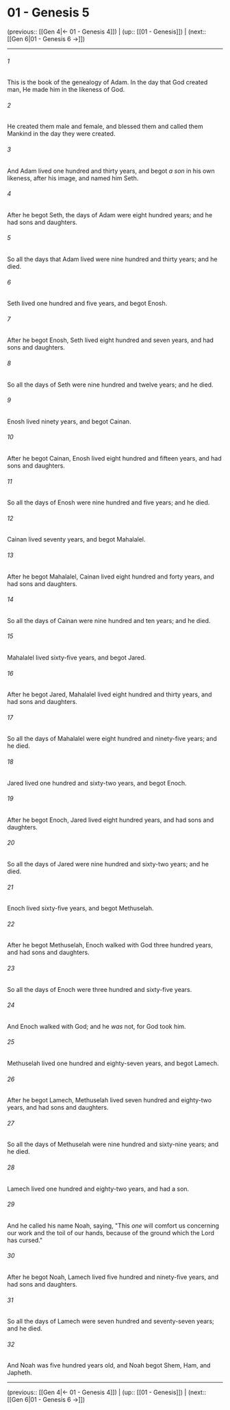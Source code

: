 # 01 - Genesis 5

(previous:: [[Gen 4|← 01 - Genesis 4]]) | (up:: [[01 - Genesis]]) | (next:: [[Gen 6|01 - Genesis 6 →]])

***


###### 1 
This is the book of the genealogy of Adam. In the day that God created man, He made him in the likeness of God. 

###### 2 
He created them male and female, and blessed them and called them Mankind in the day they were created. 

###### 3 
And Adam lived one hundred and thirty years, and begot _a son_ in his own likeness, after his image, and named him Seth. 

###### 4 
After he begot Seth, the days of Adam were eight hundred years; and he had sons and daughters. 

###### 5 
So all the days that Adam lived were nine hundred and thirty years; and he died. 

###### 6 
Seth lived one hundred and five years, and begot Enosh. 

###### 7 
After he begot Enosh, Seth lived eight hundred and seven years, and had sons and daughters. 

###### 8 
So all the days of Seth were nine hundred and twelve years; and he died. 

###### 9 
Enosh lived ninety years, and begot Cainan. 

###### 10 
After he begot Cainan, Enosh lived eight hundred and fifteen years, and had sons and daughters. 

###### 11 
So all the days of Enosh were nine hundred and five years; and he died. 

###### 12 
Cainan lived seventy years, and begot Mahalalel. 

###### 13 
After he begot Mahalalel, Cainan lived eight hundred and forty years, and had sons and daughters. 

###### 14 
So all the days of Cainan were nine hundred and ten years; and he died. 

###### 15 
Mahalalel lived sixty-five years, and begot Jared. 

###### 16 
After he begot Jared, Mahalalel lived eight hundred and thirty years, and had sons and daughters. 

###### 17 
So all the days of Mahalalel were eight hundred and ninety-five years; and he died. 

###### 18 
Jared lived one hundred and sixty-two years, and begot Enoch. 

###### 19 
After he begot Enoch, Jared lived eight hundred years, and had sons and daughters. 

###### 20 
So all the days of Jared were nine hundred and sixty-two years; and he died. 

###### 21 
Enoch lived sixty-five years, and begot Methuselah. 

###### 22 
After he begot Methuselah, Enoch walked with God three hundred years, and had sons and daughters. 

###### 23 
So all the days of Enoch were three hundred and sixty-five years. 

###### 24 
And Enoch walked with God; and he _was_ not, for God took him. 

###### 25 
Methuselah lived one hundred and eighty-seven years, and begot Lamech. 

###### 26 
After he begot Lamech, Methuselah lived seven hundred and eighty-two years, and had sons and daughters. 

###### 27 
So all the days of Methuselah were nine hundred and sixty-nine years; and he died. 

###### 28 
Lamech lived one hundred and eighty-two years, and had a son. 

###### 29 
And he called his name Noah, saying, "This _one_ will comfort us concerning our work and the toil of our hands, because of the ground which the Lord has cursed." 

###### 30 
After he begot Noah, Lamech lived five hundred and ninety-five years, and had sons and daughters. 

###### 31 
So all the days of Lamech were seven hundred and seventy-seven years; and he died. 

###### 32 
And Noah was five hundred years old, and Noah begot Shem, Ham, and Japheth.

***

(previous:: [[Gen 4|← 01 - Genesis 4]]) | (up:: [[01 - Genesis]]) | (next:: [[Gen 6|01 - Genesis 6 →]])
